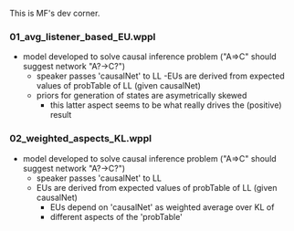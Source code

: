 This is MF's dev corner.

### 01_avg_listener_based_EU.wppl

- model developed to solve causal inference problem ("A=>C" should suggest network "A?->C?")
	- speaker passes 'causalNet' to LL
	-EUs are derived from expected values of probTable of LL (given causalNet)
	- priors for generation of states are asymetrically skewed
		- this latter aspect seems to be what really drives the (positive) result
		
### 02_weighted_aspects_KL.wppl

- model developed to solve causal inference problem ("A=>C" should suggest network "A?->C?")
	- speaker passes 'causalNet' to LL
	- EUs are derived from expected values of probTable of LL (given causalNet)
		- EUs depend on 'causalNet' as weighted average over KL of
		- different aspects of the 'probTable'
